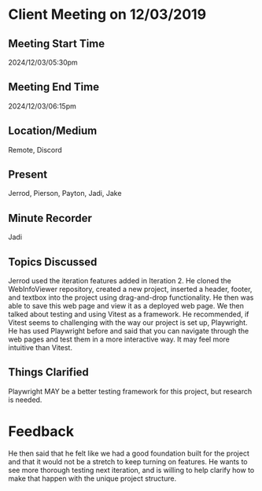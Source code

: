 # Client Meeting on 12/03/2019

## Meeting Start Time

2024/12/03/05:30pm

## Meeting End Time

2024/12/03/06:15pm

## Location/Medium

Remote, Discord

## Present

Jerrod, Pierson, Payton, Jadi, Jake

## Minute Recorder

Jadi

## Topics Discussed

Jerrod used the iteration features added in Iteration 2. He cloned the WebInfoViewer repository, created a new project, inserted a header, footer, and textbox into the project
using drag-and-drop functionality. He then was able to save this web page and view it as a deployed web page. We then talked about testing
and using Vitest as a framework. He recommended, if Vitest seems to challenging with the way our project is set up, Playwright. He has
used Playwright before and said that you can navigate through the web pages and test them in a more interactive way. It may feel more
intuitive than Vitest.

## Things Clarified

Playwright MAY be a better testing framework for this project, but research is needed.

# Feedback
He then said that he felt like we had a good foundation built for the project and that it would not be a stretch to keep turning on features. He wants to see more thorough testing next iteration, and is willing to help clarify how to make that happen with the unique project structure.
